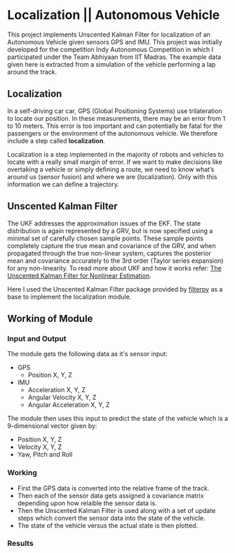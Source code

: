 # Localization || Autonomous Vehicle
This project implements Unscented Kalman Filter for localization of an Autonomous Vehicle given sensors GPS and IMU. This project was initially developed for the competition Indy Autonomous Competition in which I participated under the Team Abhiyaan from IIT Madras. The example data given here is extracted from a simulation of the vehicle performing a lap around the track.

## Localization
In a self-driving car car, GPS (Global Positioning Systems) use trilateration to locate our position. In these measurements, there may be an error from 1 to 10 meters. This error is too important and can potentially be fatal for the passengers or the environment of the autonomous vehicle. We therefore include a step called **localization**.

Localization is a step implemented in the majority of robots and vehicles to locate with a really small margin of error. If we want to make decisions like overtaking a vehicle or simply defining a route, we need to know what’s around us (sensor fusion) and where we are (localization). Only with this information we can define a trajectory.

## Unscented Kalman Filter
The UKF addresses the approximation issues of the EKF. The state distribution is again represented by a GRV, but is now specified using a minimal set of carefully chosen sample points. These sample points completely capture the true mean and covariance of the GRV, and when propagated through the true non-linear system, captures the posterior mean and covariance accurately to the 3rd order (Taylor series expansion) for any non-linearity. To read more about UKF and how it works refer: [The Unscented Kalman Filter for Nonlinear Estimation](https://groups.seas.harvard.edu/courses/cs281/papers/unscented.pdf).

Here I used the Unscented Kalman Filter package provided by [filterpy](https://filterpy.readthedocs.io/en/latest/kalman/UnscentedKalmanFilter.html) as a base to implement the localization module.

## Working of Module

### Input and Output
The module gets the following data as it's sensor input:
- GPS
    - Position X, Y, Z
- IMU
    - Acceleration X, Y, Z
    - Angular Velocity X, Y, Z
    - Angular Acceleration X, Y, Z

The module then uses this input to predict the state of the vehicle which is a 9-dimensional vector given by:
- Position X, Y, Z
- Velocity X, Y, Z
- Yaw, Pitch and Roll

### Working
- First the GPS data is converted into the relative frame of the track.
- Then each of the sensor data gets assigned a covariance matrix depending upon how relaible the sensor data is.
- Then the Unscented Kalman Filter is used along with a set of update steps which convert the sensor data into the state of the vehicle.
- The state of the vehicle versus the actual state is then plotted.

### Results
